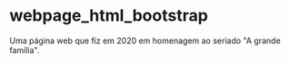 # webpage_html_bootstrap
Uma página web que fiz em 2020 em homenagem ao seriado "A grande família". 
